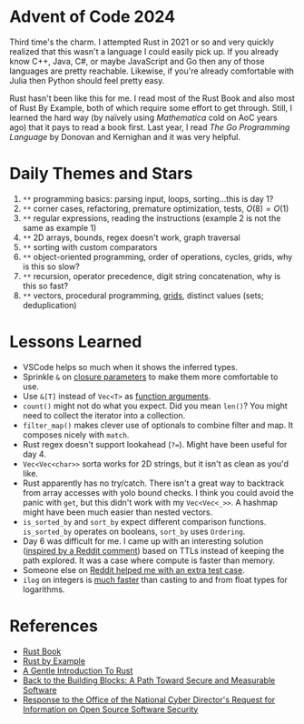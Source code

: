 # Advent of Code 2024

Third time's the charm. I attempted Rust in 2021 or so and very quickly realized
that this wasn't a language I could easily pick up. If you already know C++,
Java, C#, or maybe JavaScript and Go then any of those languages are pretty
reachable. Likewise, if you're already comfortable with Julia then Python should
feel pretty easy.

Rust hasn't been like this for me. I read most of the Rust Book and also most
of Rust By Example, both of which require some effort to get through. Still,
I learned the hard way (by naïvely using *Mathematica* cold on AoC years ago)
that it pays to read a book first. Last year, I read *The Go Programming Language*
by Donovan and Kernighan and it was very helpful.

# Daily Themes and Stars

1. `**` programming basics: parsing input, loops, sorting...this is day 1?
2. `**` corner cases, refactoring, premature optimization, tests, $O(8) = O(1)$
3. `**` regular expressions, reading the instructions (example 2 is not the same as example 1)
4. `**` 2D arrays, bounds, regex doesn't work, graph traversal
5. `**` sorting with custom comparators
6. `**` object-oriented programming, order of operations, cycles, grids, why is this so slow?
7. `**` recursion, operator precedence, digit string concatenation, why is this so fast?
8. `**` vectors, procedural programming, [grids](https://docs.rs/grid/latest/grid/), distinct values (sets; deduplication)

# Lessons Learned

* VSCode helps so much when it shows the inferred types.
* Sprinkle `&` on [closure parameters](https://doc.rust-lang.org/rust-by-example/fn/closures/closure_examples/iter_any.html) to make them more comfortable to use.
* Use `&[T]` instead of `Vec<T>` as [function arguments](https://users.rust-lang.org/t/when-does-one-use-slices-as-arguments/89499).
* `count()` might not do what you expect. Did you mean `len()`? You might need to collect the iterator into a collection.
* `filter_map()` makes clever use of optionals to combine filter and map. It composes nicely with `match`.
* Rust regex doesn't support lookahead (`?=`). Might have been useful for day 4.
* `Vec<Vec<char>>` sorta works for 2D strings, but it isn't as clean as you'd like.
* Rust apparently has no try/catch.
There isn't a great way to backtrack from array accesses with yolo bound checks.
I think you could avoid the panic with `get`, but this didn't work with my `Vec<Vec<_>>`.
A hashmap might have been much easier than nested vectors.
* `is_sorted_by` and `sort_by` expect different comparison functions.
`is_sorted_by` operates on booleans, `sort_by` uses `Ordering`.
* Day 6 was difficult for me. I came up with an interesting solution
([inspired by a Reddit comment](https://www.reddit.com/r/adventofcode/comments/1h7vpqi/comment/m0oxavw/))
based on TTLs instead of keeping the path explored. It was a case where compute is faster than memory.
* Someone else on [Reddit helped me with an extra test case](https://www.reddit.com/r/adventofcode/comments/1h81nc0/comment/m0ppjcy/).
* `ilog` on integers is [much faster](https://www.reddit.com/r/adventofcode/comments/1h8l3z5/comment/m0vp3p7/) than casting to and from float types for logarithms.

# References

* [Rust Book](https://doc.rust-lang.org/book/)
* [Rust by Example](https://doc.rust-lang.org/rust-by-example/)
* [A Gentle Introduction To Rust](https://stevedonovan.github.io/rust-gentle-intro/)
* [Back to the Building Blocks: A Path Toward Secure and Measurable Software](https://www.whitehouse.gov/wp-content/uploads/2024/02/Final-ONCD-Technical-Report.pdf)
* [Response to the Office of the National Cyber Director's Request for Information on Open Source Software Security](https://www.regulations.gov/comment/ONCD-2023-0002-0045)
